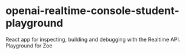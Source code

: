 # openai-realtime-console-student-playground
React app for inspecting, building and debugging with the Realtime API. Playground for Zoe

